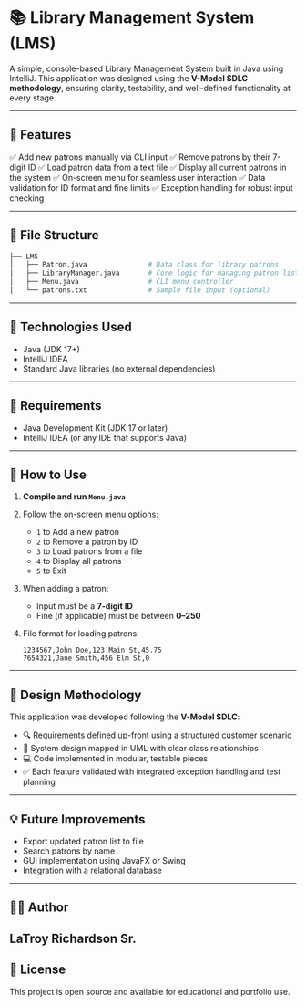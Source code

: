 # 📚 Library Management System (LMS)

A simple, console-based Library Management System built in Java using IntelliJ. This application was designed using the **V-Model SDLC methodology**, ensuring clarity, testability, and well-defined functionality at every stage.

---

## 🚀 Features

✅ Add new patrons manually via CLI input
✅ Remove patrons by their 7-digit ID
✅ Load patron data from a text file
✅ Display all current patrons in the system
✅ On-screen menu for seamless user interaction
✅ Data validation for ID format and fine limits
✅ Exception handling for robust input checking

---

## 📁 File Structure

```bash
├── LMS
│   ├── Patron.java               # Data class for library patrons
│   ├── LibraryManager.java       # Core logic for managing patron list
│   ├── Menu.java                 # CLI menu controller
│   └── patrons.txt               # Sample file input (optional)
```

---

## 🧠 Technologies Used

* Java (JDK 17+)
* IntelliJ IDEA
* Standard Java libraries (no external dependencies)

---

## 📌 Requirements

* Java Development Kit (JDK 17 or later)
* IntelliJ IDEA (or any IDE that supports Java)

---

## 🧪 How to Use

1. **Compile and run `Menu.java`**

2. Follow the on-screen menu options:

    * `1` to Add a new patron
    * `2` to Remove a patron by ID
    * `3` to Load patrons from a file
    * `4` to Display all patrons
    * `5` to Exit

3. When adding a patron:

    * Input must be a **7-digit ID**
    * Fine (if applicable) must be between **0–250**

4. File format for loading patrons:

   ```
   1234567,John Doe,123 Main St,45.75
   7654321,Jane Smith,456 Elm St,0
   ```

---

## 🧰 Design Methodology

This application was developed following the **V-Model SDLC**:

* 🔍 Requirements defined up-front using a structured customer scenario
* 📐 System design mapped in UML with clear class relationships
* 💻 Code implemented in modular, testable pieces
* ✅ Each feature validated with integrated exception handling and test planning

---

## 💡 Future Improvements

* Export updated patron list to file
* Search patrons by name
* GUI implementation using JavaFX or Swing
* Integration with a relational database

---

## 👨‍💻 Author

LaTroy Richardson Sr. 
---

## 📜 License

This project is open source and available for educational and portfolio use.
